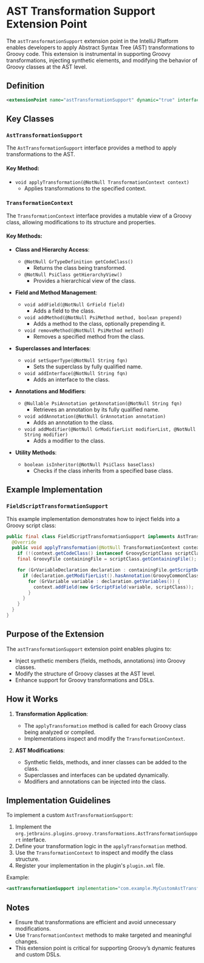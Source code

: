 # AST Transformation Support Extension Point

The `astTransformationSupport` extension point in the IntelliJ Platform enables developers to apply Abstract Syntax Tree (AST) transformations to Groovy code. This extension is instrumental in supporting Groovy transformations, injecting synthetic elements, and modifying the behavior of Groovy classes at the AST level.

## Definition

```xml
<extensionPoint name="astTransformationSupport" dynamic="true" interface="org.jetbrains.plugins.groovy.transformations.AstTransformationSupport"/>
```

## Key Classes

### `AstTransformationSupport`
The `AstTransformationSupport` interface provides a method to apply transformations to the AST.

#### Key Method:
- `void applyTransformation(@NotNull TransformationContext context)`
  - Applies transformations to the specified context.

### `TransformationContext`
The `TransformationContext` interface provides a mutable view of a Groovy class, allowing modifications to its structure and properties.

#### Key Methods:
- **Class and Hierarchy Access**:
  - `@NotNull GrTypeDefinition getCodeClass()`
    - Returns the class being transformed.
  - `@NotNull PsiClass getHierarchyView()`
    - Provides a hierarchical view of the class.

- **Field and Method Management**:
  - `void addField(@NotNull GrField field)`
    - Adds a field to the class.
  - `void addMethod(@NotNull PsiMethod method, boolean prepend)`
    - Adds a method to the class, optionally prepending it.
  - `void removeMethod(@NotNull PsiMethod method)`
    - Removes a specified method from the class.

- **Superclasses and Interfaces**:
  - `void setSuperType(@NotNull String fqn)`
    - Sets the superclass by fully qualified name.
  - `void addInterface(@NotNull String fqn)`
    - Adds an interface to the class.

- **Annotations and Modifiers**:
  - `@Nullable PsiAnnotation getAnnotation(@NotNull String fqn)`
    - Retrieves an annotation by its fully qualified name.
  - `void addAnnotation(@NotNull GrAnnotation annotation)`
    - Adds an annotation to the class.
  - `void addModifier(@NotNull GrModifierList modifierList, @NotNull String modifier)`
    - Adds a modifier to the class.

- **Utility Methods**:
  - `boolean isInheritor(@NotNull PsiClass baseClass)`
    - Checks if the class inherits from a specified base class.

## Example Implementation

### `FieldScriptTransformationSupport`
This example implementation demonstrates how to inject fields into a Groovy script class:

```java
public final class FieldScriptTransformationSupport implements AstTransformationSupport {
  @Override
  public void applyTransformation(@NotNull TransformationContext context) {
    if (!(context.getCodeClass() instanceof GroovyScriptClass scriptClass)) return;
    final GroovyFile containingFile = scriptClass.getContainingFile();

    for (GrVariableDeclaration declaration : containingFile.getScriptDeclarations(true)) {
      if (declaration.getModifierList().hasAnnotation(GroovyCommonClassNames.GROOVY_TRANSFORM_FIELD)) {
        for (GrVariable variable : declaration.getVariables()) {
          context.addField(new GrScriptField(variable, scriptClass));
        }
      }
    }
  }
}
```

## Purpose of the Extension

The `astTransformationSupport` extension point enables plugins to:
- Inject synthetic members (fields, methods, annotations) into Groovy classes.
- Modify the structure of Groovy classes at the AST level.
- Enhance support for Groovy transformations and DSLs.

## How it Works

1. **Transformation Application**:
   - The `applyTransformation` method is called for each Groovy class being analyzed or compiled.
   - Implementations inspect and modify the `TransformationContext`.

2. **AST Modifications**:
   - Synthetic fields, methods, and inner classes can be added to the class.
   - Superclasses and interfaces can be updated dynamically.
   - Modifiers and annotations can be injected into the class.

## Implementation Guidelines

To implement a custom `AstTransformationSupport`:

1. Implement the `org.jetbrains.plugins.groovy.transformations.AstTransformationSupport` interface.
2. Define your transformation logic in the `applyTransformation` method.
3. Use the `TransformationContext` to inspect and modify the class structure.
4. Register your implementation in the plugin's `plugin.xml` file.

Example:

```xml
<astTransformationSupport implementation="com.example.MyCustomAstTransformationSupport"/>
```

## Notes

- Ensure that transformations are efficient and avoid unnecessary modifications.
- Use `TransformationContext` methods to make targeted and meaningful changes.
- This extension point is critical for supporting Groovy’s dynamic features and custom DSLs.


